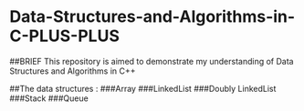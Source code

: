 # Data-Structures-and-Algorithms-in-C-PLUS-PLUS
##BRIEF
This repository is aimed to demonstrate my understanding of Data Structures and Algorithms in C++

##The data structures :
###Array
###LinkedList
###Doubly LinkedList
###Stack
###Queue



